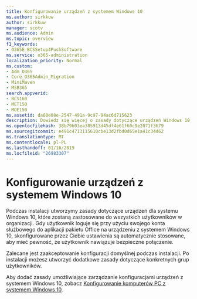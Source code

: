 ```yaml
---
title: Konfigurowanie urządzeń z systemem Windows 10
ms.author: sirkkuw
author: sirkkuw
manager: scotv
ms.audience: Admin
ms.topic: overview
f1_keywords:
- O365E_BCSSetup4PushSoftware
ms.service: o365-administration
localization_priority: Normal
ms.custom:
- Adm_O365
- Core_O365Admin_Migration
- MiniMaven
- MSB365
search.appverid:
- BCS160
- MET150
- MOE150
ms.assetid: da60e08e-2547-491a-9c97-94ac6d715623
description: Dowiedz się więcej o zasady dotyczące urządzeń Windows 10, które mają zastosowanie do wszystkich użytkowników w organizacji.
ms.openlocfilehash: 38b79b03ea385913d45df4e61f60c9e2071f3679
ms.sourcegitcommit: e491c4713115610cbe13d2fbd0d65e1a41c34d62
ms.translationtype: MT
ms.contentlocale: pl-PL
ms.lasthandoff: 01/16/2019
ms.locfileid: "26983307"
---
```

# <a name="configure-windows-10-devices"></a>Konfigurowanie urządzeń z systemem Windows 10

Podczas instalacji utworzymy zasady dotyczące urządzeń dla systemu Windows 10, które zostaną zastosowane do wszystkich użytkowników w organizacji. Gdy użytkownik loguje się przy użyciu swojego konta służbowego do aplikacji pakietu Office na urządzeniu z systemem Windows 10, skonfigurowane przez Ciebie ustawienia są automatycznie stosowane, aby mieć pewność, że użytkownik nawiązuje bezpieczne połączenie.
  
Zalecane jest zaakceptowanie konfiguracji domyślnej podczas instalacji. Po instalacji możesz utworzyć dodatkowe zasady dotyczące konkretnych grup użytkowników.
  
Aby dodać zasady umożliwiające zarządzanie konfiguracjami urządzeń z systemem Windows 10, zobacz [Konfigurowanie komputerów PC z systemem Windows 10](protection-settings-for-windows-10-pcs.md).
  

